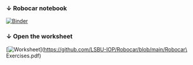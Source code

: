### &darr; Robocar notebook
[![Binder](https://mybinder.org/badge_logo.svg)](https://mybinder.org/v2/gh/LSBU-IOP/Robocar/main?labpath=robocar_simulation.ipynb)

### &darr; Open the worksheet
[![Worksheet](https://img.shields.io/badge/view-worksheet-red?style=plastic&logo=python)](https://github.com/LSBU-IOP/Robocar/blob/main/Robocar\ Exercises.pdf)
